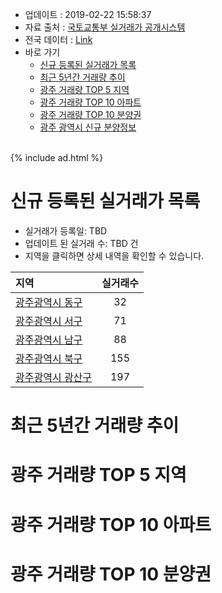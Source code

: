 * 업데이트 : 2019-02-22 15:58:37
* 자료 출처 : [국토교통부 실거래가 공개시스템](http://rt.molit.go.kr)
* 전국 데이터 : [Link](https://inasie.github.io/apt-trade-info/전국)
* 바로 가기
    * [신규 등록된 실거래가 목록](#신규-등록된-실거래가-목록)
    * [최근 5년간 거래량 추이](#최근-5년간-거래량-추이)
    * [광주 거래량 TOP 5 지역](#광주-거래량-TOP-5-지역)
    * [광주 거래량 TOP 10 아파트](#광주-거래량-TOP-10-아파트)
    * [광주 거래량 TOP 10 분양권](#광주-거래량-TOP-10-분양권)
    * [광주 광역시 신규 분양정보](TBD)
<br>
{% include ad.html %}
<br>

# 신규 등록된 실거래가 목록
* 실거래가 등록일: TBD
* 업데이트 된 실거래 수: TBD 건
* 지역을 클릭하면 상세 내역을 확인할 수 있습니다.


|지역|실거래수|
|:---|:---:|
|[광주광역시 동구](https://ayogom.github.io/apt-trade-info/광주광역시-동구)|32|
|[광주광역시 서구](https://ayogom.github.io/apt-trade-info/광주광역시-서구)|71|
|[광주광역시 남구](https://ayogom.github.io/apt-trade-info/광주광역시-남구)|88|
|[광주광역시 북구](https://ayogom.github.io/apt-trade-info/광주광역시-북구)|155|
|[광주광역시 광산구](https://ayogom.github.io/apt-trade-info/광주광역시-광산구)|197|


# 최근 5년간 거래량 추이


<div style="width:100%;">
    <canvas id="deal_progress" height="200"></canvas>
</div>

<script>
new Chart(document.getElementById("deal_progress"), {
    type: 'line',
    data: {
        labels: ['201402','201403','201404','201405','201406','201407','201408','201409','201410','201411','201412','201501','201502','201503','201504','201505','201506','201507','201508','201509','201510','201511','201512','201601','201602','201603','201604','201605','201606','201607','201608','201609','201610','201611','201612','201701','201702','201703','201704','201705','201706','201707','201708','201709','201710','201711','201712','201801','201802','201803','201804','201805','201806','201807','201808','201809','201810','201811','201812','201901','201902'],
        datasets: [{
            label: '매매',
            pointRadius: 1,
            data: [2201, 2203, 1939, 1655, 1900, 2172, 2002, 2367, 2429, 2029, 1897, 2450, 2081, 2833, 2148, 1694, 1697, 1669, 1652, 1622, 2032, 1731, 1456, 1218, 1360, 1700, 1572, 1488, 1735, 1886, 1965, 1982, 2420, 1958, 1737, 1468, 1978, 1944, 1667, 1926, 2061, 1875, 1808, 2111, 1720, 2067, 1798, 3203, 2645, 3331, 2347, 2613, 2569, 2543, 3058, 3068, 2823, 1965, 1640, 1525, 484],
            borderColor: "rgba(255, 201, 14, 1)",
            backgroundColor: "rgba(255, 201, 14, 0.5)",
            fill: false,
            lineTension: 0
        },{
            label: '전월세',
            pointRadius: 1,
            data: [1524, 1311, 1131, 1089, 1135, 1214, 1247, 1153, 1425, 1227, 1070, 1341, 1185, 1433, 1200, 1141, 1227, 1214, 1247, 1033, 1176, 1085, 1189, 1256, 1338, 1312, 1259, 1215, 1334, 1247, 1229, 1061, 1281, 1150, 1193, 1229, 1485, 1427, 1209, 1185, 1228, 1280, 1509, 1405, 1141, 1276, 1270, 1511, 1318, 1509, 1267, 1261, 1377, 1457, 1242, 1174, 1493, 1283, 1257, 1417, 543],
            borderColor: "rgba(0, 141, 185, 1)",
            backgroundColor: "rgba(0, 141, 185, 0.5)",
            fill: false,
            lineTension: 0
        }
        ]
    },
    options: {
        responsive: true,
        title: {
            display: false
        },
        tooltips: {
            mode: 'index',
            intersect: false
        },
        hover: {
            mode: 'nearest',
            intersect: true
        },
        scales: {
            xAxes: [{
                display: true,
                scaleLabel: {
                    display: true,
                    labelString: '년/월'
                }
            }],
            yAxes: [{
                display: true,
                ticks: {
                    suggestedMin: 0,
                },
                scaleLabel: {
                    display: true,
                    labelString: '실거래 수'
                }
            }]
        }
    }
});

</script>


# 광주 거래량 TOP 5 지역




# 광주 거래량 TOP 10 아파트
  



# 광주 거래량 TOP 10 분양권
